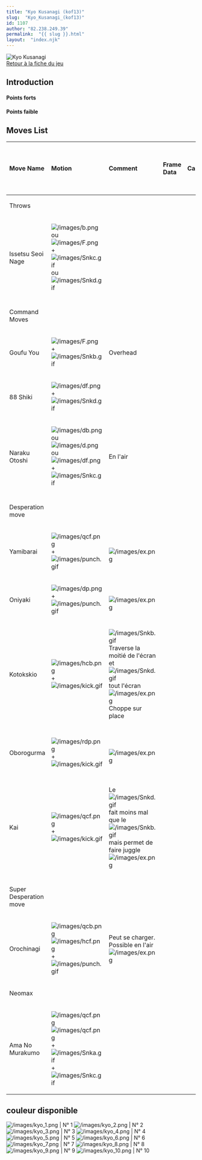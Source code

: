 ```yaml
---
title: "Kyo Kusanagi (kof13)"
slug:  "Kyo_Kusanagi_(kof13)"
id: 1107
author: "82.238.249.39"
permalink:  "{{ slug }}.html"
layout:  "index.njk"
---
```


![Kyo Kusanagi](/images/Kyokof13.gif "Kyo Kusanagi")  
[Retour à la fiche du
jeu](http://basgrospoing.fr/wiki/index.php?title=The_King_of_Fighters_XIII)

## Introduction

#### Points forts

#### Points faible

## Moves List

<table>
<thead>
<tr class="header">
<th style="text-align: left;"><p>Move Name</p></th>
<th style="text-align: left;"><p>Motion</p></th>
<th style="text-align: left;"><p>Comment</p></th>
<th style="text-align: left;"><p>Frame Data</p></th>
<th style="text-align: left;"><p>Cancelable</p></th>
<th style="text-align: left;"><p>Damage LOW / HIGH<br />
Damage EX</p></th>
</tr>
</thead>
<tbody>
<tr class="odd">
<td style="text-align: left;"><p>Throws</p></td>
<td style="text-align: left;"></td>
<td style="text-align: left;"></td>
<td style="text-align: left;"></td>
<td style="text-align: left;"></td>
<td style="text-align: left;"></td>
</tr>
<tr class="even">
<td style="text-align: left;"><p>Issetsu Seoi Nage</p></td>
<td style="text-align: left;"><p><img src="/images/b.png"
title="/images/b.png" alt="/images/b.png" /> ou <img src="/images/F.png"
title="/images/F.png" alt="/images/F.png" /> + <img
src="/images/Snkc.gif" title="/images/Snkc.gif"
alt="/images/Snkc.gif" /> ou <img src="/images/Snkd.gif"
title="/images/Snkd.gif" alt="/images/Snkd.gif" /></p></td>
<td style="text-align: left;"></td>
<td style="text-align: left;"></td>
<td style="text-align: left;"></td>
<td style="text-align: left;"><p>101</p></td>
</tr>
<tr class="odd">
<td style="text-align: left;"></td>
<td style="text-align: left;"></td>
<td style="text-align: left;"></td>
<td style="text-align: left;"></td>
<td style="text-align: left;"></td>
<td style="text-align: left;"></td>
</tr>
<tr class="even">
<td style="text-align: left;"><p>Command Moves</p></td>
<td style="text-align: left;"></td>
<td style="text-align: left;"></td>
<td style="text-align: left;"></td>
<td style="text-align: left;"></td>
<td style="text-align: left;"></td>
</tr>
<tr class="odd">
<td style="text-align: left;"><p>Goufu You</p></td>
<td style="text-align: left;"><p><img src="/images/F.png"
title="/images/F.png" alt="/images/F.png" /> + <img
src="/images/Snkb.gif" title="/images/Snkb.gif"
alt="/images/Snkb.gif" /></p></td>
<td style="text-align: left;"><p>Overhead</p></td>
<td style="text-align: left;"></td>
<td style="text-align: left;"></td>
<td style="text-align: left;"><p>75</p></td>
</tr>
<tr class="even">
<td style="text-align: left;"><p>88 Shiki</p></td>
<td style="text-align: left;"><p><img src="/images/df.png"
title="/images/df.png" alt="/images/df.png" /> +<img
src="/images/Snkd.gif" title="/images/Snkd.gif"
alt="/images/Snkd.gif" /></p></td>
<td style="text-align: left;"></td>
<td style="text-align: left;"></td>
<td style="text-align: left;"></td>
<td style="text-align: left;"><p>72 (30&gt;45)</p></td>
</tr>
<tr class="odd">
<td style="text-align: left;"><p>Naraku Otoshi</p></td>
<td style="text-align: left;"><p><img src="/images/db.png"
title="/images/db.png" alt="/images/db.png" />ou <img
src="/images/d.png" title="/images/d.png" alt="/images/d.png" /> ou <img
src="/images/df.png" title="/images/df.png" alt="/images/df.png" /> +
<img src="/images/Snkc.gif" title="/images/Snkc.gif"
alt="/images/Snkc.gif" /></p></td>
<td style="text-align: left;"><p>En l'air</p></td>
<td style="text-align: left;"></td>
<td style="text-align: left;"></td>
<td style="text-align: left;"><p>50</p></td>
</tr>
<tr class="even">
<td style="text-align: left;"></td>
<td style="text-align: left;"></td>
<td style="text-align: left;"></td>
<td style="text-align: left;"></td>
<td style="text-align: left;"></td>
<td style="text-align: left;"></td>
</tr>
<tr class="odd">
<td style="text-align: left;"><p>Desperation move</p></td>
<td style="text-align: left;"></td>
<td style="text-align: left;"></td>
<td style="text-align: left;"></td>
<td style="text-align: left;"></td>
<td style="text-align: left;"></td>
</tr>
<tr class="even">
<td style="text-align: left;"><p>Yamibarai</p></td>
<td style="text-align: left;"><p><img src="/images/qcf.png"
title="/images/qcf.png" alt="/images/qcf.png" /> + <img
src="/images/punch.gif" title="/images/punch.gif"
alt="/images/punch.gif" /></p></td>
<td style="text-align: left;"><p><br />
<img src="/images/ex.png" title="/images/ex.png"
alt="/images/ex.png" /></p></td>
<td style="text-align: left;"></td>
<td style="text-align: left;"></td>
<td style="text-align: left;"><p>60<br />
100</p></td>
</tr>
<tr class="odd">
<td style="text-align: left;"><p>Oniyaki</p></td>
<td style="text-align: left;"><p><img src="/images/dp.png"
title="/images/dp.png" alt="/images/dp.png" /> + <img
src="/images/punch.gif" title="/images/punch.gif"
alt="/images/punch.gif" /></p></td>
<td style="text-align: left;"><p><br />
<img src="/images/ex.png" title="/images/ex.png"
alt="/images/ex.png" /></p></td>
<td style="text-align: left;"></td>
<td style="text-align: left;"></td>
<td style="text-align: left;"><p>78 / 125<br />
205</p></td>
</tr>
<tr class="even">
<td style="text-align: left;"><p>Kotokskio</p></td>
<td style="text-align: left;"><p><img src="/images/hcb.png"
title="/images/hcb.png" alt="/images/hcb.png" /> + <img
src="/images/kick.gif" title="/images/kick.gif"
alt="/images/kick.gif" /></p></td>
<td style="text-align: left;"><p><img src="/images/Snkb.gif"
title="/images/Snkb.gif" alt="/images/Snkb.gif" /> Traverse la moitié de
l'écran et <img src="/images/Snkd.gif" title="/images/Snkd.gif"
alt="/images/Snkd.gif" /> tout l'écran<br />
<img src="/images/ex.png" title="/images/ex.png" alt="/images/ex.png" />
Choppe sur place</p></td>
<td style="text-align: left;"></td>
<td style="text-align: left;"></td>
<td style="text-align: left;"><p>158<br />
180</p></td>
</tr>
<tr class="odd">
<td style="text-align: left;"><p>Oborogurma</p></td>
<td style="text-align: left;"><p><img src="/images/rdp.png"
title="/images/rdp.png" alt="/images/rdp.png" /> + <img
src="/images/kick.gif" title="/images/kick.gif"
alt="/images/kick.gif" /></p></td>
<td style="text-align: left;"><p><br />
<img src="/images/ex.png" title="/images/ex.png"
alt="/images/ex.png" /></p></td>
<td style="text-align: left;"></td>
<td style="text-align: left;"></td>
<td style="text-align: left;"><p>40 / 141 (3 hit)<br />
207 (3 hit)</p></td>
</tr>
<tr class="even">
<td style="text-align: left;"><p>Kai</p></td>
<td style="text-align: left;"><p><img src="/images/qcf.png"
title="/images/qcf.png" alt="/images/qcf.png" /> + <img
src="/images/kick.gif" title="/images/kick.gif"
alt="/images/kick.gif" /></p></td>
<td style="text-align: left;"><p>Le <img src="/images/Snkd.gif"
title="/images/Snkd.gif" alt="/images/Snkd.gif" /> fait moins mal que le
<img src="/images/Snkb.gif" title="/images/Snkb.gif"
alt="/images/Snkb.gif" /> mais permet de faire juggle<br />
<img src="/images/ex.png" title="/images/ex.png"
alt="/images/ex.png" /></p></td>
<td style="text-align: left;"></td>
<td style="text-align: left;"></td>
<td style="text-align: left;"><p>68 / 58<br />
78</p></td>
</tr>
<tr class="odd">
<td style="text-align: left;"></td>
<td style="text-align: left;"></td>
<td style="text-align: left;"></td>
<td style="text-align: left;"></td>
<td style="text-align: left;"></td>
<td style="text-align: left;"></td>
</tr>
<tr class="even">
<td style="text-align: left;"><p>Super Desperation move</p></td>
<td style="text-align: left;"></td>
<td style="text-align: left;"></td>
<td style="text-align: left;"></td>
<td style="text-align: left;"></td>
<td style="text-align: left;"></td>
</tr>
<tr class="odd">
<td style="text-align: left;"><p>Orochinagi</p></td>
<td style="text-align: left;"><p><img src="/images/qcb.png"
title="/images/qcb.png" alt="/images/qcb.png" /><img
src="/images/hcf.png" title="/images/hcf.png" alt="/images/hcf.png" /> +
<img src="/images/punch.gif" title="/images/punch.gif"
alt="/images/punch.gif" /></p></td>
<td style="text-align: left;"><p>Peut se charger. Possible en
l'air<br />
<img src="/images/ex.png" title="/images/ex.png"
alt="/images/ex.png" /></p></td>
<td style="text-align: left;"></td>
<td style="text-align: left;"></td>
<td style="text-align: left;"><p>210<br />
360</p></td>
</tr>
<tr class="even">
<td style="text-align: left;"><p>Neomax</p></td>
<td style="text-align: left;"></td>
<td style="text-align: left;"></td>
<td style="text-align: left;"></td>
<td style="text-align: left;"></td>
<td style="text-align: left;"></td>
</tr>
<tr class="odd">
<td style="text-align: left;"><p>Ama No Murakumo</p></td>
<td style="text-align: left;"><p><img src="/images/qcf.png"
title="/images/qcf.png" alt="/images/qcf.png" /><img
src="/images/qcf.png" title="/images/qcf.png" alt="/images/qcf.png" /> +
<img src="/images/Snka.gif" title="/images/Snka.gif"
alt="/images/Snka.gif" />+<img src="/images/Snkc.gif"
title="/images/Snkc.gif" alt="/images/Snkc.gif" /></p></td>
<td style="text-align: left;"></td>
<td style="text-align: left;"></td>
<td style="text-align: left;"></td>
<td style="text-align: left;"><p>450 (10 hit)</p></td>
</tr>
</tbody>
</table>

## couleur disponible

![](/images/kyo_1.png "/images/kyo_1.png") \| N° 1
![](/images/kyo_2.png "/images/kyo_2.png") \| N° 2
![](/images/kyo_3.png "/images/kyo_3.png") \| N° 3
![](/images/kyo_4.png "/images/kyo_4.png") \| N° 4
![](/images/kyo_5.png "/images/kyo_5.png") \| N° 5
![](/images/kyo_6.png "/images/kyo_6.png") \| N° 6
![](/images/kyo_7.png "/images/kyo_7.png") \| N° 7
![](/images/kyo_8.png "/images/kyo_8.png") \| N° 8
![](/images/kyo_9.png "/images/kyo_9.png") \| N° 9
![](/images/kyo_10.png "/images/kyo_10.png") \| N° 10
